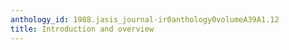 ```yaml
---
anthology_id: 1988.jasis_journal-ir0anthology0volumeA39A1.12
title: Introduction and overview
---
```

